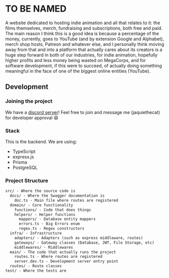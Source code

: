 # TO BE NAMED

A website dedicated to hosting indie animation and all that relates to it: the films themselves, merch, fundraising and subscriptions, both free and paid.
The main reason I think this is a good idea is because a percentage of the money, currently, goes to YouTube (and by extension Google and Alphabet), merch shop hosts, Patreon and whatever else, and I personally think moving away from that and into a platform that actually cares about its creators is a huge step forward in both of our industries, for indie animation, hopefully higher profits and less money being wasted on MegaCorps, and for software development, if this were to succeed, of actually doing something meaningful in the face of one of the biggest online entities (YouTube).

## Development

### Joining the project

We have a [discord server](https:-discord.gg/CF8vQdShPx)! Feel free to join and message me (jaquiethecat) for developer approval 😄

### Stack

This is the backend. We are using:

- TypeScript
- express.js
- Prisma
- PostgreSQL

### Project Structure

```txt
src/ - Where the source code is
  docs/ - Where the Swagger documentation is
    doc.ts - Main file where routes are registered
  domain/ - Core functionality
    functions/ - Code that does things
    helpers/ - Helper functions
      mappers/ - Database entity mappers
      errors.ts - Big Errors enum
      regex.ts - Regex constructors
  infra/ - Infrastructure
    adapters/ - Adapters (such as express middleware, routes)
    gateways/ - Gateway classes (Database, JWT, File Storage, etc)
    middlewares/ - Middlewares
  main/ - The code that actually runs the project
    routes.ts - Where routes are registered
    server.dev.ts - Development server entry point
  routes/ - Route classes
test/ - Where the tests are
```
